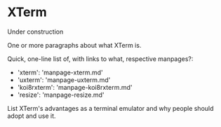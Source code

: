 # XTerm

Under construction

One or more paragraphs about what XTerm is.

Quick, one-line list of, with links to what, respective manpages?:
- 'xterm': 'manpage-xterm.md'
- 'uxterm': 'manpage-uxterm.md'
- 'koi8rxterm': 'manpage-koi8rxterm.md'
- 'resize': 'manpage-resize.md'

List XTerm's advantages as a terminal emulator and why people should adopt and use it.
